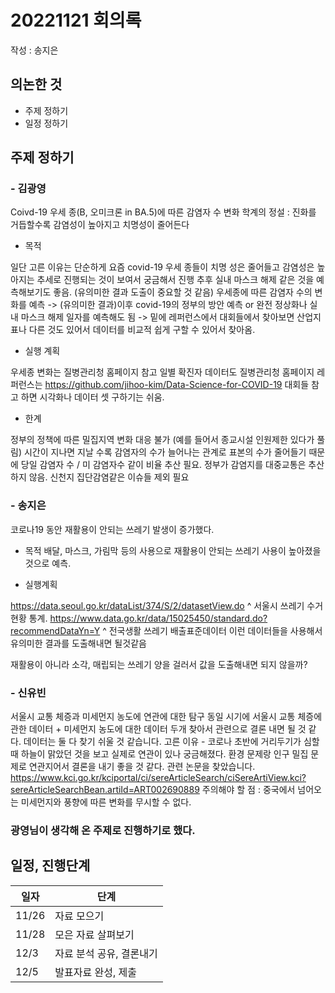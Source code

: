 # 20221121 회의록

작성 : 송지은

## 의논한 것
- 주제 정하기
- 일정 정하기

## 주제 정하기

### - 김광영

Coivd-19 우세 종(B, 오미크론 in BA.5)에 따른 감염자 수 변화
학계의 정설 : 진화를 거듭할수록 감염성이 높아지고 치명성이 줄어든다
- 목적

일단 고른 이유는 단순하게 요즘  covid-19 우세 종들이 치명 성은 줄어들고 감염성은 높아지는 추세로 진행되는 것이 보여서 궁금해서 진행 추후 실내 마스크 해제 같은 것을 예측해보기도 좋음.
(유의미한 결과 도출이 중요할 것 같음)
 우세종에 따른 감염자 수의 변화를 예측 -> (유의미한 결과)이후 covid-19의 정부의 방안 예측 or 완전 정상화나 실내 마스크 해제 일자를 예측해도 됨 -> 밑에 레퍼런스에서 대회들에서 찾아보면 산업지표나 다른 것도 있어서 데이터를 비교적 쉽게 구할 수 있어서 찾아옴.
- 실행 계획

 우세종 변화는 질병관리청 홈페이지 참고
 일별 확진자 데이터도 질병관리청 홈페이지
 레퍼런스는
https://github.com/jihoo-kim/Data-Science-for-COVID-19
대회들 참고 하면 시각화나 데이터 셋 구하기는 쉬움.
- 한계

 정부의 정책에 따른 밀집지역 변화 대응 불가 (예를 들어서 종교시설 인원제한 있다가 풀림)
 시간이 지나면 지날 수록 감염자의 수가 늘어나는 관계로 표본의 수가 줄어들기 때문에
 당일 감염자 수 / 미 감염자수 같이 비율 추산 필요.
 정부가 감염지를 대중교통은 추산하지 않음.
 신천지 집단감염같은 이슈들 제외 필요



### - 송지은

코로나19 동안 재활용이 안되는 쓰레기 발생이 증가했다.
- 목적
배달, 마스크, 가림막 등의 사용으로 재활용이 안되는 쓰레기 사용이 높아졌을 것으로 예측.

- 실행계획

https://data.seoul.go.kr/dataList/374/S/2/datasetView.do
^ 서울시 쓰레기 수거 현황 통계.
https://www.data.go.kr/data/15025450/standard.do?recommendDataYn=Y
^ 전국생활 쓰레기 배출표준데이터 
이런 데이터들을 사용해서 유의미한 결과를 도출해내면 될것같음

재활용이 아니라 소각, 매립되는 쓰레기 양을 걸러서 값을 도출해내면 되지 않을까?


### - 신유빈
서울시 교통 체증과 미세먼지 농도에 연관에 대한 탐구 
동일 시기에 서울시 교통 체증에 관한 데이터 + 미세먼지 농도에 대한 데이터 두개 찾아서 관련으로 결론 내면 될 것 같다. 데이터는 둘 다 찾기 쉬울 것 같습니다.
고른 이유 - 코로나 초반에 거리두기가 심할 때 하늘이 맑았던 것을 보고 실제로 연관이 있나 궁금해졌다. 환경 문제랑 인구 밀집 문제로 연관지어서 결론을 내기 좋을 것 같다. 
관련 논문을 찾았습니다. https://www.kci.go.kr/kciportal/ci/sereArticleSearch/ciSereArtiView.kci?sereArticleSearchBean.artiId=ART002690889
주의해야 할 점 : 중국에서 넘어오는 미세먼지와 풍향에 따른 변화를 무시할 수 없다. 

### 광영님이 생각해 온 주제로 진행하기로 했다.

## 일정, 진행단계

|일자|단계|
|------|---|
|11/26|자료 모으기|
|11/28|모은 자료 살펴보기|
|12/3|자료 분석 공유, 결론내기|
|12/5|발표자료 완성, 제출|